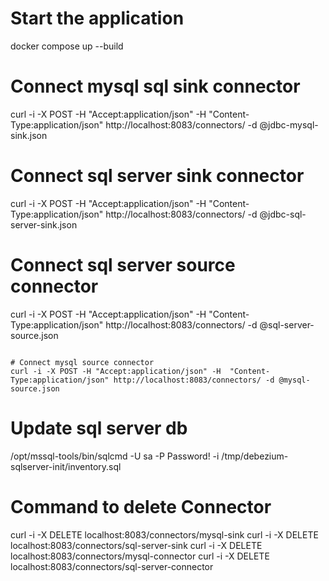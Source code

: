 # Start the application
docker compose up --build

# Connect mysql sql sink connector
curl -i -X POST -H "Accept:application/json" -H  "Content-Type:application/json" http://localhost:8083/connectors/ -d @jdbc-mysql-sink.json

# Connect sql server sink connector
curl -i -X POST -H "Accept:application/json" -H  "Content-Type:application/json" http://localhost:8083/connectors/ -d @jdbc-sql-server-sink.json

# Connect sql server source connector
curl -i -X POST -H "Accept:application/json" -H  "Content-Type:application/json" http://localhost:8083/connectors/ -d @sql-server-source.json
```

# Connect mysql source connector
curl -i -X POST -H "Accept:application/json" -H  "Content-Type:application/json" http://localhost:8083/connectors/ -d @mysql-source.json
```

# Update sql server db
/opt/mssql-tools/bin/sqlcmd -U sa -P Password! -i /tmp/debezium-sqlserver-init/inventory.sql

# Command to delete Connector
curl -i -X DELETE localhost:8083/connectors/mysql-sink
curl -i -X DELETE localhost:8083/connectors/sql-server-sink
curl -i -X DELETE localhost:8083/connectors/mysql-connector
curl -i -X DELETE localhost:8083/connectors/sql-server-connector
